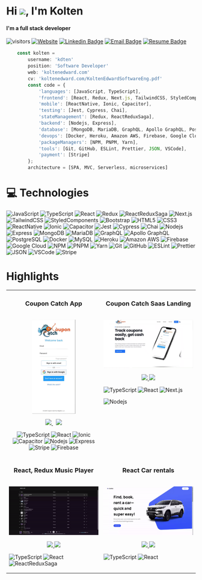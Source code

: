 <h1 align="left">Hi <img src="https://raw.githubusercontent.com/aemmadi/aemmadi/master/wave.gif" width="30">, I'm Kolten</h1>

<h4>I'm a full stack developer</h4>

![visitors](https://visitor-badge.laobi.icu/badge?page_id=kdten)
[![Website](https://img.shields.io/badge/-koltenedward.com-informational?style=flat-square&color=purple&logo=vercel&logoColor=white)](https://www.koltenedward.com)
[![Linkedin Badge](https://img.shields.io/badge/-Kolten_Edward-blue?style=flat-square&logo=Linkedin&logoColor=white&link=https://www.linkedin.com/in/koltenedward/)](https://www.linkedin.com/in/koltenedward/)
[![Email Badge](https://custom-icon-badges.demolab.com/badge/-koltenedward@proton.me-c14438?style=flat-square&logo=mail&logoColor=white&link=mailto:koltenedward@proton.me)](mailto:koltenedward@proton.me)
[![Resume Badge](https://custom-icon-badges.demolab.com/badge/-Résumé-blue?style=flat-square&logo=download&logoColor=white)](https://www.koltenedward.com/KoltenEdwardSoftwareEng.pdf)


```javascript
    const kolten =
        username: 'kdten'
        position: 'Software Developer'
        web: 'koltenedward.com'
        cv: 'koltenedward.com/KoltenEdwardSoftwareEng.pdf'
        const code = {
            'languages': [JavaScript, TypeScript],
            'frontend': [React, Redux, Next.js, TailwindCSS, StyledComponents, Bootstrap, HTML5, CSS3],
            'mobile': [ReactNative, Ionic, Capacitor],
            'testing': [Jest, Cypress, Chai],
            'stateManagement': [Redux, ReactReduxSaga],
            'backend': [Nodejs, Express],
            'database': [MongoDB, MariaDB, GraphQL, Apollo GraphQL, PostgreSQL, MySQL],
            'devops': [Docker, Heroku, Amazon AWS, Firebase, Google Cloud],
            'packageManagers': [NPM, PNPM, Yarn],
            'tools': [Git, GitHub, ESLint, Prettier, JSON, VSCode],
            'payment': [Stripe]
        };
        architecture = [SPA, MVC, Serverless, microservices]
```
# 💻 Technologies

![JavaScript](https://img.shields.io/badge/-JavaScript-black?style=flat-square&logo=javascript)
![TypeScript](https://img.shields.io/badge/-TypeScript-007ACC?style=flat-square&logo=typescript&logoColor=white)
![React](https://img.shields.io/badge/-React-black?style=flat-square&logo=react)
![Redux](https://img.shields.io/badge/-Redux-593D88?style=flat-square&logo=redux)
![ReactReduxSaga](https://img.shields.io/badge/Redux%20saga-86D46B?style=flat-square&logo=redux%20saga&logoColor=999999)
![Next.js](https://img.shields.io/badge/-Next.js-000000?style=flat-square&logo=nextdotjs)
![TailwindCSS](https://img.shields.io/badge/Tailwind_CSS-38B2AC?style=flat-square&logo=tailwind-css&logoColor=white)
![StyledComponents](https://img.shields.io/badge/Styled--Components-DB7093?style=flat-square&logo=styled-components&logoColor=white)
![Bootstrap](https://img.shields.io/badge/Bootstrap-563D7C?style=flat-square&logo=bootstrap&logoColor=white)
![HTML5](https://img.shields.io/badge/-HTML5-E34F26?style=flat-square&logo=html5&logoColor=white)
![CSS3](https://img.shields.io/badge/-CSS3-1572B6?style=flat-square&logo=css3)
![ReactNative](https://img.shields.io/badge/React_Native-20232A?style=flat-square&logo=react)
![Ionic](https://img.shields.io/badge/Ionic-3880FF?style=flat-square&logo=ionic&logoColor=white)
![Capacitor](https://img.shields.io/badge/Capacitor-119EFF?style=flat-square&logo=Capacitor&logoColor=white)
![Jest](https://img.shields.io/badge/Jest-323330?style=flat-square&logo=Jest&logoColor=white)
![Cypress](https://img.shields.io/badge/Cypress-17202C?style=flat-square&logo=cypress&logoColor=white)
![Chai](https://img.shields.io/badge/chai-A30701?style=flat-square&logo=chai&logoColor=white)
![Nodejs](https://img.shields.io/badge/-Nodejs-black?style=flat-square&logo=Node.js)
![Express](https://img.shields.io/badge/-Express.js-404D59?style=flat-square&logo=Express)
![MongoDB](https://img.shields.io/badge/-MongoDB-black?style=flat-square&logo=mongodb)
![MariaDB](https://img.shields.io/badge/MariaDB-003545?style=flat-square&logo=mariadb&logoColor=white)
![GraphQL](https://img.shields.io/badge/-GraphQL-E10098?style=flat-square&logo=graphql)
![Apollo GraphQL](https://img.shields.io/badge/-Apollo%20GraphQL-311C87?style=flat-square&logo=apollo-graphql)
![PostgreSQL](https://img.shields.io/badge/-PostgreSQL-336791?style=flat-square&logo=postgresql)
![Docker](https://img.shields.io/badge/-Docker-black?style=flat-square&logo=docker)
![MySQL](https://img.shields.io/badge/-MySQL-black?style=flat-square&logo=mysql)
![Heroku](https://img.shields.io/badge/-Heroku-430098?style=flat-square&logo=heroku)
![Amazon AWS](https://img.shields.io/badge/Amazon%20AWS-232F3E?style=flat-square&logo=amazon-aws)
![Firebase](https://img.shields.io/badge/Firebase-232F7E?style=flat-square&logo=firebase)
![Google Cloud](https://img.shields.io/badge/Google%20Cloud-black?style=flat-square&logo=google-cloud)
![NPM](https://img.shields.io/badge/npm-CB3837?style=flat-square&logo=npm&logoColor=white)
![PNPM](https://img.shields.io/badge/pnpm-yellow?style=flat-square&logo=pnpm&logoColor=white)
![Yarn](https://img.shields.io/badge/Yarn-2C8EBB?style=flat-square&logo=yarn&logoColor=white)
![Git](https://img.shields.io/badge/-Git-black?style=flat-square&logo=git)
![GitHub](https://img.shields.io/badge/-GitHub-181717?style=flat-square&logo=github)
![ESLint](https://img.shields.io/badge/ESLint-3A33D1?style=flat-square&logo=eslint&logoColor=white)
![Prettier](https://img.shields.io/badge/Prettier-1A2C34?style=flat-square&logo=prettier&logoColor=F7BA3E)
![JSON](https://img.shields.io/badge/JSON-5E5C5C?style=flat-square&logo=json&logoColor=white)
![VSCode](https://img.shields.io/badge/VSCode-0078D4?style=flat-square&logo=visual%20studio%20code&logoColor=white)
![Stripe](https://img.shields.io/badge/Stripe-626CD9?style=flat-square&logo=Stripe)


<h1 align="left">Highlights</h1>


<table>
  
  <tr>
    <td width="50%" valign="top" style="text-align: center; vertical-align: middle;">
      <h3 align="center">Coupon Catch App</h3>
        <br />
        <a target="_blank" href="https://couponcatchapp.com/" style="display: inline-block;">
            <img style="text-align: center; vertical-align: middle;" src="https://github.com/kdten/kdten/blob/main/ccapppreview.gif?raw=true" height="250"  alt="Coupon Catch App"/>
        </a>
        <br />
        <p align="center">
          
  <a href="https://couponcatchapp.com/" target="_blank">
    <img src="https://img.shields.io/badge/-Repository-181717?style=for-the-badge&logo=github"/>
  </a>
  &nbsp
  <a href="https://couponcatchapp.com/" target="_blank">
    <img src="https://img.shields.io/badge/-Live-181717?style=for-the-badge&logo=vercel"/>
  </a>
      </p>

![TypeScript](https://img.shields.io/badge/-TypeScript-007ACC?style=flat-square&logo=typescript&logoColor=white)
![React](https://img.shields.io/badge/-React-black?style=flat-square&logo=react)
![Ionic](https://img.shields.io/badge/Ionic-3880FF?style=flat-square&logo=ionic&logoColor=white)
![Capacitor](https://img.shields.io/badge/Capacitor-119EFF?style=flat-square&logo=Capacitor&logoColor=white)
![Nodejs](https://img.shields.io/badge/-Nodejs-black?style=flat-square&logo=Node.js)
![Express](https://img.shields.io/badge/-Express.js-404D59?style=flat-square&logo=Express)
![Stripe](https://img.shields.io/badge/Stripe-626CD9?style=flat-square&logo=Stripe)
![Firebase](https://img.shields.io/badge/Firebase-232F7E?style=flat-square&logo=firebase)


</td>



<td width="50%" valign="top">
      <h3 align="center">Coupon Catch Saas Landing</h3>
        <br />
        <a target="_blank" href="https://koltenedward.com">
          <img src="https://github.com/kdten/kdten/blob/main/cclandingpreview.gif?raw=true" width="100%" alt="Portfolio"/>
        </a>
        <br />
        <p align="center">
          
  <a href="https://github.com/kdten/Portfolio" target="_blank">
    <img src="https://img.shields.io/badge/-Repository-181717?style=for-the-badge&logo=github"/>
  </a>
  <a href="https://koltenedward.com" target="_blank">
    <img src="https://img.shields.io/badge/-Live-181717?style=for-the-badge&logo=vercel"/>
  </a>
      </p>
      
![TypeScript](https://img.shields.io/badge/-TypeScript-007ACC?style=flat-square&logo=typescript&logoColor=white)
![React](https://img.shields.io/badge/-React-black?style=flat-square&logo=react)
![Next.js](https://img.shields.io/badge/-Next.js-000000?style=flat-square&logo=nextdotjs)

![Nodejs](https://img.shields.io/badge/-Nodejs-black?style=flat-square&logo=Node.js)


</td>


  </tr>
  
  <tr>
    <td width="50%" valign="top">
      <h3 align="center">React, Redux Music Player</h3>
      <br />
        <a target="_blank" href="https://koltenedward.com">
          <img src="https://github.com/kdten/kdten/blob/main/previewmusic.gif?raw=true" width="100%" alt="Portfolio"/>
        </a>
      <br />
        <p align="center">
  <a href="https://github.com/kdten/music-app" target="_blank">
    <img src="https://img.shields.io/badge/-Repository-181717?style=for-the-badge&logo=github"/>
  </a>
  <a href="https://kdten.github.io/music-app/" target="_blank">
    <img src="https://img.shields.io/badge/-Live-181717?style=for-the-badge&logo=vercel"/>
  </a>
      </p>
        
![TypeScript](https://img.shields.io/badge/-TypeScript-007ACC?style=flat-square&logo=typescript&logoColor=white)
![React](https://img.shields.io/badge/-React-black?style=flat-square&logo=react)
![ReactReduxSaga](https://img.shields.io/badge/Redux%20saga-86D46B?style=flat-square&logo=redux%20saga&logoColor=999999)


</td>
    <td width="50%" valign="top">
      <h3 align="center">React Car rentals</h3>
        <br />
        <a target="_blank" href="#">
          <img src="https://github.com/kdten/kdten/blob/main/PreviewCarHub.gif?raw=true" width="100%" alt="Matching Cards"/>
        </a>
        <br />
        <p align="center">
          
  <a href="#" target="_blank">
    <img src="https://img.shields.io/badge/-Repository-181717?style=for-the-badge&logo=github"/>
  </a>
  <a href="#" target="_blank">
    <img src="https://img.shields.io/badge/-Live-181717?style=for-the-badge&logo=vercel"/>
  </a>
      </p>
      
![TypeScript](https://img.shields.io/badge/-TypeScript-007ACC?style=flat-square&logo=typescript&logoColor=white)
![React](https://img.shields.io/badge/-React-black?style=flat-square&logo=react)

</td>
  </tr>
</table>


